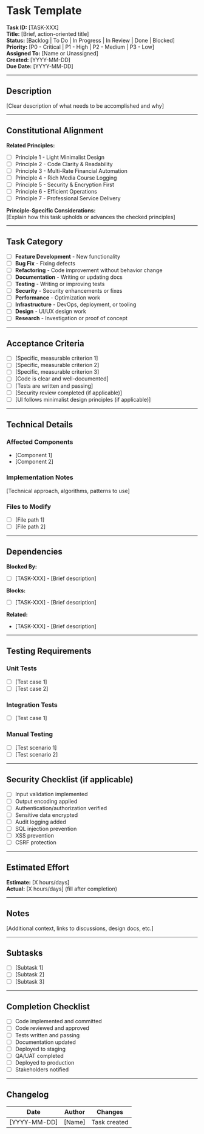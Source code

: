 # Task Template

**Task ID:** [TASK-XXX]  
**Title:** [Brief, action-oriented title]  
**Status:** [Backlog | To Do | In Progress | In Review | Done | Blocked]  
**Priority:** [P0 - Critical | P1 - High | P2 - Medium | P3 - Low]  
**Assigned To:** [Name or Unassigned]  
**Created:** [YYYY-MM-DD]  
**Due Date:** [YYYY-MM-DD]

---

## Description

[Clear description of what needs to be accomplished and why]

---

## Constitutional Alignment

**Related Principles:**
- [ ] Principle 1 - Light Minimalist Design
- [ ] Principle 2 - Code Clarity & Readability
- [ ] Principle 3 - Multi-Rate Financial Automation
- [ ] Principle 4 - Rich Media Course Logging
- [ ] Principle 5 - Security & Encryption First
- [ ] Principle 6 - Efficient Operations
- [ ] Principle 7 - Professional Service Delivery

**Principle-Specific Considerations:**  
[Explain how this task upholds or advances the checked principles]

---

## Task Category

- [ ] **Feature Development** - New functionality
- [ ] **Bug Fix** - Fixing defects
- [ ] **Refactoring** - Code improvement without behavior change
- [ ] **Documentation** - Writing or updating docs
- [ ] **Testing** - Writing or improving tests
- [ ] **Security** - Security enhancements or fixes
- [ ] **Performance** - Optimization work
- [ ] **Infrastructure** - DevOps, deployment, or tooling
- [ ] **Design** - UI/UX design work
- [ ] **Research** - Investigation or proof of concept

---

## Acceptance Criteria

- [ ] [Specific, measurable criterion 1]
- [ ] [Specific, measurable criterion 2]
- [ ] [Specific, measurable criterion 3]
- [ ] [Code is clear and well-documented]
- [ ] [Tests are written and passing]
- [ ] [Security review completed (if applicable)]
- [ ] [UI follows minimalist design principles (if applicable)]

---

## Technical Details

### Affected Components
- [Component 1]
- [Component 2]

### Implementation Notes
[Technical approach, algorithms, patterns to use]

### Files to Modify
- [ ] [File path 1]
- [ ] [File path 2]

---

## Dependencies

**Blocked By:**
- [ ] [TASK-XXX] - [Brief description]

**Blocks:**
- [ ] [TASK-XXX] - [Brief description]

**Related:**
- [TASK-XXX] - [Brief description]

---

## Testing Requirements

### Unit Tests
- [ ] [Test case 1]
- [ ] [Test case 2]

### Integration Tests
- [ ] [Test case 1]

### Manual Testing
- [ ] [Test scenario 1]
- [ ] [Test scenario 2]

---

## Security Checklist (if applicable)

- [ ] Input validation implemented
- [ ] Output encoding applied
- [ ] Authentication/authorization verified
- [ ] Sensitive data encrypted
- [ ] Audit logging added
- [ ] SQL injection prevention
- [ ] XSS prevention
- [ ] CSRF protection

---

## Estimated Effort

**Estimate:** [X hours/days]  
**Actual:** [X hours/days] (fill after completion)

---

## Notes

[Additional context, links to discussions, design docs, etc.]

---

## Subtasks

- [ ] [Subtask 1]
- [ ] [Subtask 2]
- [ ] [Subtask 3]

---

## Completion Checklist

- [ ] Code implemented and committed
- [ ] Code reviewed and approved
- [ ] Tests written and passing
- [ ] Documentation updated
- [ ] Deployed to staging
- [ ] QA/UAT completed
- [ ] Deployed to production
- [ ] Stakeholders notified

---

## Changelog

| Date | Author | Changes |
|------|--------|---------|
| [YYYY-MM-DD] | [Name] | Task created |
